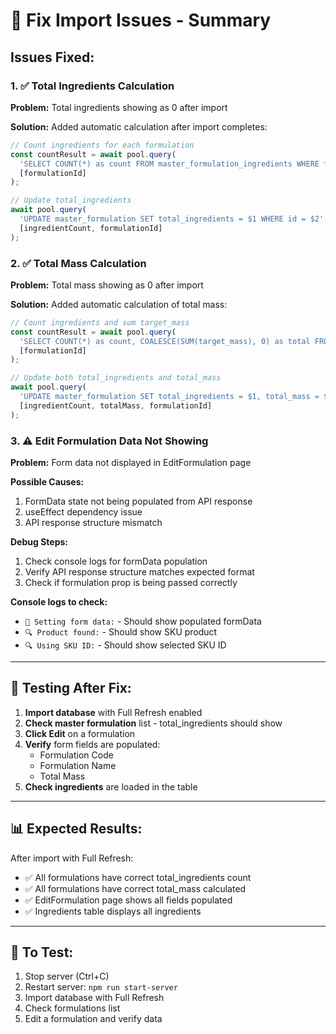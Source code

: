 # 🔧 Fix Import Issues - Summary

## Issues Fixed:

### 1. ✅ Total Ingredients Calculation
**Problem:** Total ingredients showing as 0 after import

**Solution:** Added automatic calculation after import completes:
```javascript
// Count ingredients for each formulation
const countResult = await pool.query(
  'SELECT COUNT(*) as count FROM master_formulation_ingredients WHERE formulation_id = $1',
  [formulationId]
);

// Update total_ingredients
await pool.query(
  'UPDATE master_formulation SET total_ingredients = $1 WHERE id = $2',
  [ingredientCount, formulationId]
);
```

### 2. ✅ Total Mass Calculation
**Problem:** Total mass showing as 0 after import

**Solution:** Added automatic calculation of total mass:
```javascript
// Count ingredients and sum target_mass
const countResult = await pool.query(
  'SELECT COUNT(*) as count, COALESCE(SUM(target_mass), 0) as total FROM master_formulation_ingredients WHERE formulation_id = $1',
  [formulationId]
);

// Update both total_ingredients and total_mass
await pool.query(
  'UPDATE master_formulation SET total_ingredients = $1, total_mass = $2 WHERE id = $3',
  [ingredientCount, totalMass, formulationId]
);
```

### 3. ⚠️ Edit Formulation Data Not Showing
**Problem:** Form data not displayed in EditFormulation page

**Possible Causes:**
1. FormData state not being populated from API response
2. useEffect dependency issue
3. API response structure mismatch

**Debug Steps:**
1. Check console logs for formData population
2. Verify API response structure matches expected format
3. Check if formulation prop is being passed correctly

**Console logs to check:**
- `📝 Setting form data:` - Should show populated formData
- `🔍 Product found:` - Should show SKU product
- `🔍 Using SKU ID:` - Should show selected SKU ID

---

## 🧪 Testing After Fix:

1. **Import database** with Full Refresh enabled
2. **Check master formulation** list - total_ingredients should show
3. **Click Edit** on a formulation
4. **Verify** form fields are populated:
   - Formulation Code
   - Formulation Name
   - Total Mass
5. **Check ingredients** are loaded in the table

---

## 📊 Expected Results:

After import with Full Refresh:
- ✅ All formulations have correct total_ingredients count
- ✅ All formulations have correct total_mass calculated
- ✅ EditFormulation page shows all fields populated
- ✅ Ingredients table displays all ingredients

---

## 🔄 To Test:

1. Stop server (Ctrl+C)
2. Restart server: `npm run start-server`
3. Import database with Full Refresh
4. Check formulations list
5. Edit a formulation and verify data

